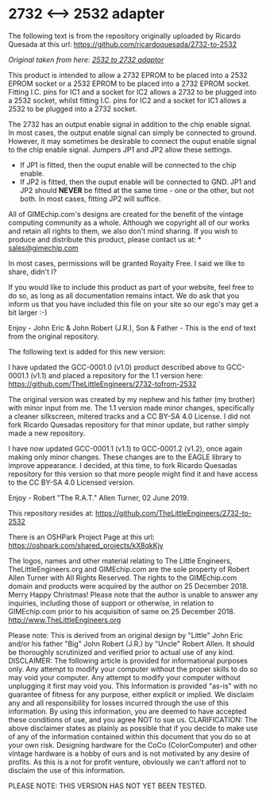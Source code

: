 # 2732 <--> 2532 adapter
The following text is from the repository originally uploaded by Ricardo Quesada at this url: https://github.com/ricardoquesada/2732-to-2532

_Original taken from here: [2532 to 2732 adaptor](http://www.neoncluster.com/aamber_pegasus/Blog/Entries/2010/5/5_2532_to_2732_and_visa_versa_adaptor..html)_

This product is intended to allow a 2732 EPROM to be placed into  a 2532 EPROM socket or a 2532 EPROM to  be  placed  into a 2732 EPROM socket. Fitting I.C. pins for IC1 and a socket for IC2 allows a 2732 to be plugged into a 2532 socket, whilst fitting I.C. pins for IC2 and a socket for IC1 allows a 2532 to be plugged  into a 2732 socket.

The 2732 has an output enable signal in addition to the chip enable signal. In most cases, the output enable signal can simply be connected to ground. However, it may sometimes be desirable to connect the ouput enable signal to the chip enable signal.
Jumpers JP1 and JP2 allow these settings.
* If JP1 is fitted, then the ouput enable will be connected to the chip enable.
* If JP2 is  fitted,  then  the  ouput enable will be connected to  GND.
JP1  and  JP2  should __NEVER__  be fitted at the same time - one  or the other, but not both. In  most cases, fitting JP2 will  suffice.

All of  GIMEchip.com's designs are created for the benefit of the vintage computing community as a whole. Although we copyright all of our works and retain all rights to them,  we also  don't mind  sharing. If you wish to produce and distribute this product, please contact us at: * sales@gimechip.com

In most cases, permissions will be granted Royalty Free. I said we like to share, didn't I?

If you would like to include this product as part of your  website, feel free to do so,  as  long  as all documentation remains intact.
We do ask that you inform us that you have included  this  file  on your site so our ego's may get  a bit larger :-)

Enjoy - John Eric & John Robert (J.R.), Son & Father - This is the end of text from the original repository.

The following text is added for this new version:

I have updated the GCC-0001.0 (v1.0) product described above to GCC-0001.1 (v1.1) and placed a repository for the 1.1 version here: https://github.com/TheLittleEngineers/2732-tofrom-2532

The original version was created by my nephew and his father (my brother) with minor input from me. The 1.1 version made minor changes, specifically a cleaner silkscreen, mitered tracks and a CC BY-SA 4.0 License. I did not fork Ricardo Quesadas repository for that minor update, but rather simply made a new repository.

I have now updated GCC-0001.1 (v1.1) to GCC-0001.2 (v1.2), once again making only minor changes. These changes are to the EAGLE library to improve appearance. I decided, at this time, to fork Ricardo Quesadas repository for this version so that more people might find it and have access to the CC BY-SA 4.0 Licensed version.

Enjoy - Robert "The R.A.T." Allen Turner, 02 June 2019.

This repository resides at: https://github.com/TheLittleEngineers/2732-to-2532

There is an OSHPark Project Page at this url: https://oshpark.com/shared_projects/kX8qkKjv

The logos, names and other material relating to The Little Engineers, TheLittleEngineers.org and GIMEchip.com are the sole property of Robert Allen Turner with All Rights Reserved. The rights to the GIMEchip.com domain and products were acquired by the author on 25 December 2018. Merry Happy Christmas! Please note that the author is unable to answer any inquiries, including those of support or otherwise, in relation to GIMEchip.com prior to his acquisition of same on 25 December 2018. http://www.TheLittleEngineers.org

Please note: This is derived from an original design by "Little" John Eric and/or his father "Big" John Robert (J.R.) by "Uncle" Robert Allen. It should be thoroughly scrutinized and verified prior to actual use of any kind. DISCLAIMER: The following article is provided for informational purposes only. Any attempt to modify your computer without the proper skills to do so may void your computer. Any attempt to modify your computer without unplugging it first may void you. This Information is provided "as-is" with no guarantee of fitness for any purpose, either explicit or implied. We disclaim any and all responsibility for losses incurred through the use of this information. By using this information, you are deemed to have accepted these conditions of use, and you agree NOT to sue us. CLARIFICATION: The above disclaimer states as plainly as possible that if you decide to make use of any of the information contained within this document that you do so at your own risk. Designing hardware for the CoCo (ColorComputer) and other vintage hardware is a hobby of ours and is not motivated by any desire of profits. As this is a not for profit venture, obviously we can't afford not to disclaim the use of this information.

PLEASE NOTE: THIS VERSION HAS NOT YET BEEN TESTED.
